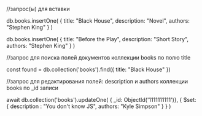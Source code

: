 //запрос(ы) для вставки

db.books.insertOne(
    {
        title: "Black House",
        description: "Novel",
        authors: "Stephen King"
    }
)

db.books.insertOne(
    {
        title: "Before the Play",
        description: "Short Story",
        authors: "Stephen King"
    }
)


//запрос для поиска полей документов коллекции books по полю title

const found = db.collection('books').find({
    title: "Black House"
})


//запрос для редактирования полей: description и authors коллекции books по _id записи

await db.collection('books').updateOne(
    {  _id: ObjectId('1111111111')},
    { $set: {
            description : "You don't know JS",
            authors: "Kyle Simpson"
        } 
    }
)
